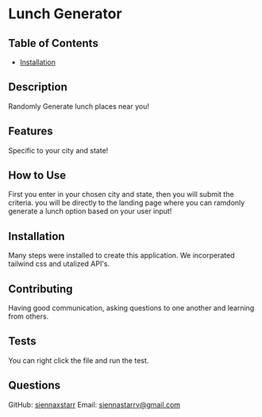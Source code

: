 
# Lunch Generator
## Table of Contents 

* [Installation](#installation)

## Description
Randomly Generate lunch places near you!

## Features
Specific to your city and state!

## How to Use
First you enter in your chosen city and state, then you will submit the criteria. you will be directly to the landing page  where you can ramdonly generate a lunch option based on your  user input!

## Installation
Many steps were installed to create this application. We incorperated tailwind css and utalized API's.

## Contributing
Having good communication, asking questions to one another and learning from others.

## Tests
You can right click the file and run the test.

## Questions
GitHub: [siennaxstarr](https://github.com/siennaxstarr)
Email: siennastarrv@gmail.com
  